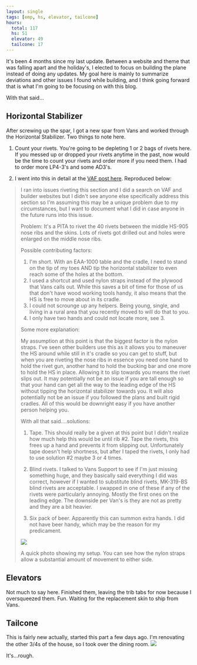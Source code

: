 ```yaml
---
layout: single
tags: [emp, hs, elevator, tailcone]
hours:
  total: 117
  hs: 51
  elevator: 49
  tailcone: 17
---
```


It's been 4 months since my last update. Between a website and theme that was falling apart and the holiday's, I elected to focus on building the plane instead of doing any updates.
My goal here is mainly to summarize deviations and other issues I found while building, and I think going forward that is what I'm going to be focusing on with this blog.

With that said...

## Horizontal Stabilizer

After screwing up the spar, I got a new spar from Vans and worked through the Horizontal Stabilizer.
Two things to note here.

1. Count your rivets. You're going to be depleting 1 or 2 bags of rivets here. If you messed up or dropped your rivets anytime in the past, now would be the time to count your rivets and order more if you need them.
I had to order more LP4-3's and some AD3's.

2. I went into this in detail at the [VAF post here](http://www.vansairforce.com/community/showthread.php?t=167790).
Reproduced below:
>I ran into issues riveting this section and I did a search on VAF and builder websites but I didn't see anyone else specifically address this section so I'm assuming this may be a unique problem due to my circumstances, but I want to document what I did in case anyone in the future runs into this issue.
>
>Problem: It's a PITA to rivet the 40 rivets between the middle HS-905 nose ribs and the skins. Lots of rivets got drilled out and holes were enlarged on the middle nose ribs.
>
>Possible contributing factors:
>1. I'm short. With an EAA-1000 table and the cradle, I need to stand on the tip of my toes AND tip the horizontal stabilizer to even reach some of the holes at the bottom.
>2. I used a shortcut and used nylon straps instead of the plywood that Vans calls out. While this saves a bit of time for those of us that don't have wood working tools handy, it also means that the HS is free to move about in its cradle.
>3. I could not scrounge up any helpers. Being young, single, and living in a rural area that you recently moved to will do that to you.
>4. I only have two hands and could not locate more, see 3.
>
>Some more explanation:
>
>My assumption at this point is that the biggest factor is the nylon straps. I've seen other builders use this as it allows you to maneuver the HS around while still in it's cradle so you can get to stuff, but when you are riveting the nose ribs in essence you need one hand to hold the rivet gun, another hand to hold the bucking bar and one more to hold the HS in place. Allowing it to slip towards you means the rivet slips out. It may potentially not be an issue if you are tall enough so that your hand can get all the way to the leading edge of the HS without tipping the horizontal stabilizer towards you. It will also potentially not be an issue if you followed the plans and built rigid cradles. All of this would be downright easy if you have another person helping you.
>
>With all that said....solutions:
>1. Tape. This should really be a given at this point but I didn't realize how much help this would be until rib #2. Tape the rivets, this frees up a hand and prevents it from slipping out. Unfortunately tape doesn't help shortness, but after I taped the rivets, I only had to use solution #2 maybe 3 or 4 times.
>
>2. Blind rivets. I talked to Vans Support to see if I'm just missing something huge, and they basically said everything I did was correct, however if I wanted to substitute blind rivets, MK-319-BS blind rivets are acceptable. I swapped in one of these if any of the rivets were particularly annoying. Mostly the first ones on the leading edge. The downside per Van's is they are not as pretty and they are a bit heavier.
>
>3. Six pack of beer. Apparently this can summon extra hands. I did not have beer handy, which may be the reason for my predicament.
>
>![](https://i.imgur.com/3RtH9NQ.jpg)
>
>A quick photo showing my setup. You can see how the nylon straps allow a substantial amount of movement to either side.

## Elevators
Not much to say here. Finished them, leaving the trib tabs for now because I oversqueezed them. Fun. Waiting for the replacement skin to ship from Vans.

## Tailcone
This is fairly new actually, started this part a few days ago. I'm renovating the other 3/4s of the house, so I took over the dining room.
![](https://i.imgur.com/pCahzSY.jpg)

It's...rough.
